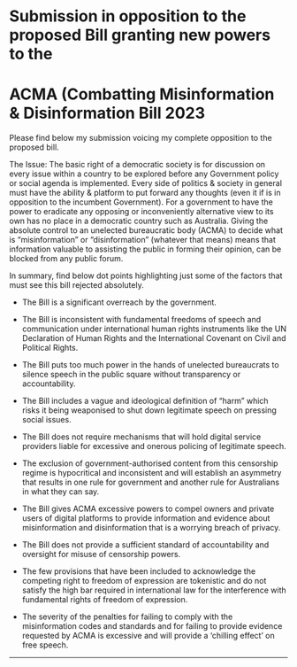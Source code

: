 # Submission in opposition to the proposed Bill granting new powers to the


# ACMA (Combatting Misinformation & Disinformation Bill 2023


Please find below my submission voicing my complete opposition to the proposed
bill.

The Issue: The basic right of a democratic society is for discussion on every issue
within a country to be explored before any Government policy or social agenda is
implemented. Every side of politics & society in general must have the ability &
platform to put forward any thoughts (even it if is in opposition to the incumbent
Government). For a government to have the power to eradicate any opposing or
inconveniently alternative view to its own has no place in a democratic country such
as Australia. Giving the absolute control to an unelected bureaucratic body (ACMA) to
decide what is “misinformation” or “disinformation” (whatever that means) means that
information valuable to assisting the public in forming their opinion, can be blocked
from any public forum.

In summary, find below dot points highlighting just some of the factors that must see
this bill rejected absolutely.

  - The Bill is a significant overreach by the government.

  - The Bill is inconsistent with fundamental freedoms of speech and
communication under international human rights instruments like the UN
Declaration of Human Rights and the International Covenant on Civil and
Political Rights.

  - The Bill puts too much power in the hands of unelected bureaucrats to silence
speech in the public square without transparency or accountability.

  - The Bill includes a vague and ideological definition of “harm” which risks it
being weaponised to shut down legitimate speech on pressing social issues.

  - The Bill does not require mechanisms that will hold digital service providers
liable for excessive and onerous policing of legitimate speech.

  - The exclusion of government-authorised content from this censorship regime
is hypocritical and inconsistent and will establish an asymmetry that results in
one rule for government and another rule for Australians in what they can say.

  - The Bill gives ACMA excessive powers to compel owners and private users of
digital platforms to provide information and evidence about misinformation
and disinformation that is a worrying breach of privacy.

  - The Bill does not provide a sufficient standard of accountability and oversight
for misuse of censorship powers.

  - The few provisions that have been included to acknowledge the competing
right to freedom of expression are tokenistic and do not satisfy the high bar
required in international law for the interference with fundamental rights of
freedom of expression.

  - The severity of the penalties for failing to comply with the misinformation
codes and standards and for failing to provide evidence requested by ACMA
is excessive and will provide a ‘chilling effect’ on free speech.


-----

